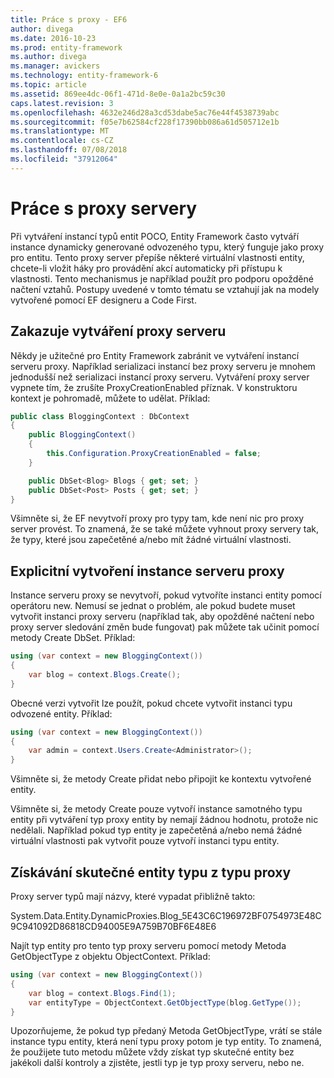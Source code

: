 ```yaml
---
title: Práce s proxy - EF6
author: divega
ms.date: 2016-10-23
ms.prod: entity-framework
ms.author: divega
ms.manager: avickers
ms.technology: entity-framework-6
ms.topic: article
ms.assetid: 869ee4dc-06f1-471d-8e0e-0a1a2bc59c30
caps.latest.revision: 3
ms.openlocfilehash: 4632e246d28a3cd53dabe5ac76e44f4538739abc
ms.sourcegitcommit: f05e7b62584cf228f17390bb086a61d505712e1b
ms.translationtype: MT
ms.contentlocale: cs-CZ
ms.lasthandoff: 07/08/2018
ms.locfileid: "37912064"
---
```

# <a name="working-with-proxies"></a>Práce s proxy servery
Při vytváření instancí typů entit POCO, Entity Framework často vytváří instance dynamicky generované odvozeného typu, který funguje jako proxy pro entitu. Tento proxy server přepíše některé virtuální vlastnosti entity, chcete-li vložit háky pro provádění akcí automaticky při přístupu k vlastnosti. Tento mechanismus je například použít pro podporu opožděné načtení vztahů. Postupy uvedené v tomto tématu se vztahují jak na modely vytvořené pomocí EF designeru a Code First.  

## <a name="disabling-proxy-creation"></a>Zakazuje vytváření proxy serveru  

Někdy je užitečné pro Entity Framework zabránit ve vytváření instancí serveru proxy. Například serializaci instancí bez proxy serveru je mnohem jednodušší než serializaci instancí proxy serveru. Vytváření proxy server vypnete tím, že zrušíte ProxyCreationEnabled příznak. V konstruktoru kontext je pohromadě, můžete to udělat. Příklad:  

``` csharp
public class BloggingContext : DbContext
{
    public BloggingContext()
    {
        this.Configuration.ProxyCreationEnabled = false;
    }  

    public DbSet<Blog> Blogs { get; set; }
    public DbSet<Post> Posts { get; set; }
}
```  

Všimněte si, že EF nevytvoří proxy pro typy tam, kde není nic pro proxy server provést. To znamená, že se také můžete vyhnout proxy servery tak, že typy, které jsou zapečetěné a/nebo mít žádné virtuální vlastnosti.  

## <a name="explicitly-creating-an-instance-of-a-proxy"></a>Explicitní vytvoření instance serveru proxy  

Instance serveru proxy se nevytvoří, pokud vytvoříte instanci entity pomocí operátoru new. Nemusí se jednat o problém, ale pokud budete muset vytvořit instanci proxy serveru (například tak, aby opožděné načtení nebo proxy server sledování změn bude fungovat) pak můžete tak učinit pomocí metody Create DbSet. Příklad:  

``` csharp
using (var context = new BloggingContext())
{
    var blog = context.Blogs.Create();
}
```  

Obecné verzi vytvořit lze použít, pokud chcete vytvořit instanci typu odvozené entity. Příklad:  

``` csharp
using (var context = new BloggingContext())
{
    var admin = context.Users.Create<Administrator>();
}
```  

Všimněte si, že metody Create přidat nebo připojit ke kontextu vytvořené entity.  

Všimněte si, že metody Create pouze vytvoří instance samotného typu entity při vytváření typ proxy entity by nemají žádnou hodnotu, protože nic nedělali. Například pokud typ entity je zapečetěná a/nebo nemá žádné virtuální vlastnosti pak vytvořit pouze vytvoří instanci typu entity.  

## <a name="getting-the-actual-entity-type-from-a-proxy-type"></a>Získávání skutečné entity typu z typu proxy  

Proxy server typů mají názvy, které vypadat přibližně takto:  

System.Data.Entity.DynamicProxies.Blog_5E43C6C196972BF0754973E48C9C941092D86818CD94005E9A759B70BF6E48E6  

Najít typ entity pro tento typ proxy serveru pomocí metody Metoda GetObjectType z objektu ObjectContext. Příklad:  

``` csharp
using (var context = new BloggingContext())
{
    var blog = context.Blogs.Find(1);
    var entityType = ObjectContext.GetObjectType(blog.GetType());
}
```  

Upozorňujeme, že pokud typ předaný Metoda GetObjectType, vrátí se stále instance typu entity, která není typu proxy potom je typ entity. To znamená, že použijete tuto metodu můžete vždy získat typ skutečné entity bez jakékoli další kontroly a zjistěte, jestli typ je typ proxy serveru, nebo ne.  
